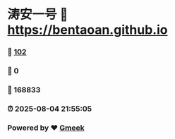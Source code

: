 # 涛安一号 :link: https://bentaoan.github.io 
### :page_facing_up: [102](https://bentaoan.github.io/tag.html) 
### :speech_balloon: 0 
### :hibiscus: 168833 
### :alarm_clock: 2025-08-04 21:55:05 
### Powered by :heart: [Gmeek](https://github.com/Meekdai/Gmeek)
